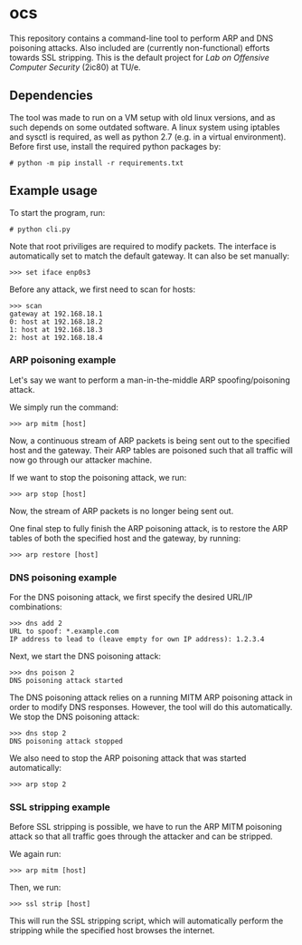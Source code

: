 # ocs
This repository contains a command-line tool to perform ARP and DNS poisoning attacks. Also included are (currently non-functional) efforts towards SSL stripping.
This is the default project for _Lab on Offensive Computer Security_ (2ic80) at TU/e.

## Dependencies
The tool was made to run on a VM setup with old linux versions, and as such depends on some outdated software.
A linux system using iptables and sysctl is required, as well as python 2.7 (e.g. in a virtual environment).
Before first use, install the required python packages by:
```
# python -m pip install -r requirements.txt
```

## Example usage
To start the program, run:
```
# python cli.py
```
Note that root priviliges are required to modify packets.
The interface is automatically set to match the default gateway. It can also be set manually:
```
>>> set iface enp0s3
```
Before any attack, we first need to scan for hosts:
```
>>> scan
gateway at 192.168.18.1
0: host at 192.168.18.2
1: host at 192.168.18.3
2: host at 192.168.18.4
```

### ARP poisoning example
Let's say we want to perform a man-in-the-middle ARP spoofing/poisoning attack.

We simply run the command:
```
>>> arp mitm [host]
```
Now, a continuous stream of ARP packets is being sent out to the specified host and the gateway. Their ARP tables are poisoned such that all traffic will now go through our attacker machine.

If we want to stop the poisoning attack, we run:
```
>>> arp stop [host]
```
Now, the stream of ARP packets is no longer being sent out.

One final step to fully finish the ARP poisoning attack, is to restore the ARP tables of both the specified host and the gateway, by running:
```
>>> arp restore [host]
```

### DNS poisoning example
For the DNS poisoning attack, we first specify the desired URL/IP combinations:
```
>>> dns add 2
URL to spoof: *.example.com
IP address to lead to (leave empty for own IP address): 1.2.3.4
```
Next, we start the DNS poisoning attack:
```
>>> dns poison 2
DNS poisoning attack started
```
The DNS poisoning attack relies on a running MITM ARP poisoning attack in order to modify DNS responses. However, the tool will do this automatically.
We stop the DNS poisoning attack:
```
>>> dns stop 2
DNS poisoning attack stopped
```
We also need to stop the ARP poisoning attack that was started automatically:
```
>>> arp stop 2
```

### SSL stripping example

Before SSL stripping is possible, we have to run the ARP MITM poisoning attack so that all traffic goes through the attacker and can be stripped. 

We again run:
```
>>> arp mitm [host]
```

Then, we run:
```
>>> ssl strip [host]
```

This will run the SSL stripping script, which will automatically perform the stripping while the specified host browses the internet. 
